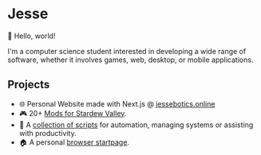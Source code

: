 # Jesse
👋 Hello, world!

I'm a computer science student interested in developing a wide range of software, whether it involves games, web, desktop, or mobile applications.

## Projects
- 🌐 Personal Website made with Next.js @ [jessebotics.online](https://github.com/JessebotX/jessebotics.online)
- 🎮 20+ [Mods for Stardew Valley][1].
- 📜 A [collection of scripts][2] for automation, managing systems or
  assisting with productivity.
- 🏠 A personal [browser startpage][3].

[1]: https://github.com/JessebotX/StardewValleyMods
[2]: https://github.com/JessebotX/bin
[3]: https://github.com/JessebotX/startpage

